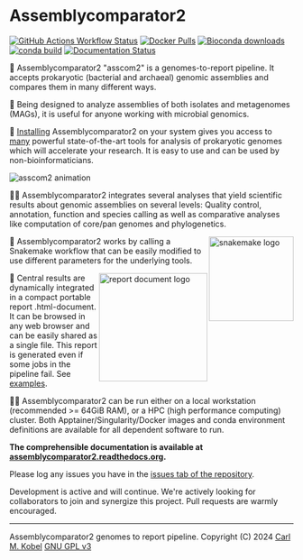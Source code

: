 # Assemblycomparator2
[![GitHub Actions Workflow Status](https://img.shields.io/github/actions/workflow/status/cmkobel/assemblycomparator2/dry-run.yaml)](https://github.com/cmkobel/assemblycomparator2/actions/) [![Docker Pulls](https://img.shields.io/docker/pulls/cmkobel/assemblycomparator2?label=docker%20pulls)](https://assemblycomparator2.readthedocs.io/en/latest/10%20installation/)  [![Bioconda downloads](https://img.shields.io/conda/dn/bioconda/assemblycomparator2?label=Bioconda%20downloads&color=%2300CC00)](https://assemblycomparator2.readthedocs.io/en/latest/10%20installation/) [![conda build](https://img.shields.io/conda/v/bioconda/assemblycomparator2)](https://assemblycomparator2.readthedocs.io/en/latest/10%20installation/) [![Documentation Status](https://readthedocs.org/projects/assemblycomparator2/badge/?version=latest)](https://assemblycomparator2.readthedocs.io/en/latest/?badge=latest)

🧬 Assemblycomparator2 "asscom2" is a genomes-to-report pipeline. It accepts prokaryotic (bacterial and archaeal) genomic assemblies and compares them in many different ways. 

🦠 Being designed to analyze assemblies of both isolates and metagenomes (MAGs), it is useful for anyone working with microbial genomics.

💾 [Installing](https://assemblycomparator2.readthedocs.io/en/latest/10%20installation/) Assemblycomparator2 on your system gives you access to [many](https://assemblycomparator2.readthedocs.io/en/latest/what%20analyses%20does%20it%20do/) powerful state-of-the-art tools for analysis of prokaryotic genomes which will accelerate your research. It is easy to use and can be used by non-bioinformaticians.

<img alt="asscom2 animation" src="https://github.com/cmkobel/assemblycomparator2/assets/5913696/623f6b42-2de6-457c-8f0d-3b3e5d646967">


👩‍🔬 Assemblycomparator2 integrates several analyses that yield scientific results about genomic assemblies on several levels: Quality control, annotation, function and species calling as well as comparative analyses like computation of core/pan genomes and phylogenetics. 

<img width="150" alt="snakemake logo" align="right" src="https://github.com/cmkobel/assemblycomparator2/assets/5913696/7188e748-9d37-43ae-a5d5-100e9560df1f">

🐍 Assemblycomparator2 works by calling a Snakemake workflow that can be easily modified to use different parameters for the  underlying tools.

<a href="https://assemblycomparator2.readthedocs.io/en/latest/20%20usage/#demo-reports"><img height="192" alt="report document logo" align="right" src="https://github.com/cmkobel/assemblycomparator2/assets/5913696/e5f9b72c-2137-4850-8779-a5528d8ccbaf"></a>

📙 Central results are dynamically integrated in a compact portable report .html-document. It can be browsed in any web browser and can be easily shared as a single file. This report is generated even if some jobs in the pipeline fail. See [examples](https://assemblycomparator2.readthedocs.io/en/latest/20%20usage/#demo-reports).

🧑‍💻 Assemblycomparator2 can be run either on a local workstation (recommended >= 64GiB RAM), or a HPC (high performance computing) cluster. Both  Apptainer/Singularity/Docker images and conda environment definitions are available for all dependent software to run.


**The comprehensible documentation is available at [assemblycomparator2.readthedocs.org](https://assemblycomparator2.readthedocs.org).**

Please log any issues you have in the [issues tab of the repository](https://github.com/cmkobel/assemblycomparator2/issues).

Development is active and will continue. We're actively looking for collaborators to join and synergize this project. Pull requests are warmly encouraged.

---

Assemblycomparator2 genomes to report pipeline. Copyright (C) 2024 [Carl M. Kobel](https://github.com/cmkobel) [GNU GPL v3](https://github.com/cmkobel/assemblycomparator2/blob/master/LICENSE)

